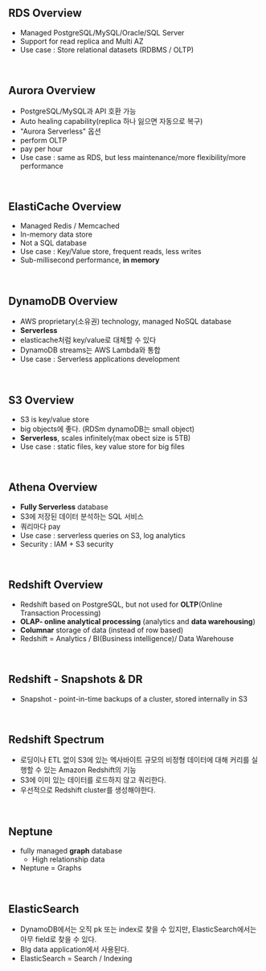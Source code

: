 ## RDS Overview

+ Managed PostgreSQL/MySQL/Oracle/SQL Server
+ Support for read replica and Multi AZ
+ Use case : Store relational datasets (RDBMS / OLTP)

<br>

## Aurora Overview

+ PostgreSQL/MySQL과 API 호환 가능
+ Auto healing capability(replica 하나 잃으면 자동으로 복구)
+ "Aurora Serverless" 옵션
+ perform OLTP
+ pay per hour
+ Use case : same as RDS, but less maintenance/more flexibility/more performance

<br>

## ElastiCache Overview

+ Managed Redis / Memcached
+ In-memory data store
+ Not a SQL database
+ Use case : Key/Value store, frequent reads, less writes
+ Sub-millisecond performance, **in memory**

<br>

## DynamoDB Overview

+ AWS proprietary(소유권) technology, managed NoSQL database
+ **Serverless**
+ elasticache처럼 key/value로 대체할 수 있다
+ DynamoDB streams는 AWS Lambda와 통합
+ Use case : Serverless applications development

<br>

## S3 Overview

+ S3 is key/value store
+ big objects에 좋다. (RDSm dynamoDB는 small object)
+ **Serverless**, scales infinitely(max obect size is 5TB)
+ Use case : static files, key value store for big files

<br>

## Athena Overview

+ **Fully Serverless** database 
+ S3에 저장된 데이터 분석하는 SQL 서비스
+ 쿼리마다 pay
+ Use case : serverless queries on S3, log analytics
+ Security : IAM + S3 security

<br>

## Redshift Overview

+ Redshift based on PostgreSQL, but not used for **OLTP**(Online Transaction Processing)
+ **OLAP- online analytical processing** (analytics and **data warehousing**)
+ **Columnar** storage of data (instead of row based)
+ Redshift = Analytics / BI(Business intelligence)/ Data Warehouse

<br>

## Redshift - Snapshots & DR

+ Snapshot - point-in-time backups of a cluster, stored internally in S3

<br>

## Redshift Spectrum

+ 로딩이나 ETL 없이 S3에 있는 엑사바이트 규모의 비정형 데이터에 대해 커리를 실행할 수 있는 Amazon Redshift의 기능
+ S3에 이미 있는 데이터를 로드하지 않고 쿼리한다.
+ 우선적으로 Redshift cluster를 생성해야한다.

<br>

## Neptune

+ fully managed **graph** database
  + High relationship data
+ Neptune  = Graphs

<br>

## ElasticSearch

+ DynamoDB에서는 오직 pk 또는 index로 찾을 수 있지만, ElasticSearch에서는 아무 field로 찾을 수 있다.
+ BIg data application에서 사용된다.
+ ElasticSearch = Search / Indexing



















